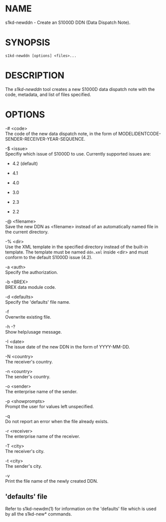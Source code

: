 NAME
====

s1kd-newddn - Create an S1000D DDN (Data Dispatch Note).

SYNOPSIS
========

    s1kd-newddn [options] <files>...

DESCRIPTION
===========

The *s1kd-newddn* tool creates a new S1000D data dispatch note with the code, metadata, and list of files specified.

OPTIONS
=======

-\# &lt;code&gt;  
The code of the new data dispatch note, in the form of MODELIDENTCODE-SENDER-RECEIVER-YEAR-SEQUENCE.

-$ &lt;issue&gt;  
Specifiy which issue of S1000D to use. Currently supported issues are:

-   4.2 (default)

-   4.1

-   4.0

-   3.0

-   2.3

-   2.2

-@ &lt;filename&gt;  
Save the new DDN as &lt;filename&gt; instead of an automatically named file in the current directory.

-% &lt;dir&gt;  
Use the XML template in the specified directory instead of the built-in template. The template must be named `ddn.xml` inside &lt;dir&gt; and must conform to the default S1000D issue (4.2).

-a &lt;auth&gt;  
Specify the authorization.

-b &lt;BREX&gt;  
BREX data module code.

-d &lt;defaults&gt;  
Specify the 'defaults' file name.

-f  
Overwrite existing file.

-h -?  
Show help/usage message.

-I &lt;date&gt;  
The issue date of the new DDN in the form of YYYY-MM-DD.

-N &lt;country&gt;  
The receiver's country.

-n &lt;country&gt;  
The sender's country.

-o &lt;sender&gt;  
The enterprise name of the sender.

-p &lt;showprompts&gt;  
Prompt the user for values left unspecified.

-q  
Do not report an error when the file already exists.

-r &lt;receiver&gt;  
The enterprise name of the receiver.

-T &lt;city&gt;  
The receiver's city.

-t &lt;city&gt;  
The sender's city.

-v  
Print the file name of the newly created DDN.

'defaults' file
---------------

Refer to s1kd-newdm(1) for information on the 'defaults' file which is used by all the s1kd-new\* commands.
